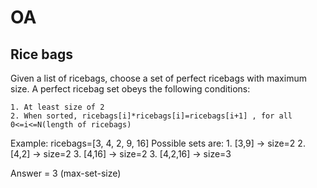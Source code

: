 # OA

## Rice bags

Given a list of ricebags, choose a set of perfect ricebags with maximum size. A perfect ricebag set obeys the following conditions:

	1. At least size of 2 
	2. When sorted, ricebags[i]*ricebags[i]=ricebags[i+1] , for all 0<=i<=N(length of ricebags)

Example: ricebags=[3, 4, 2, 9, 16] 
Possible sets are:
	1. [3,9]  -> size=2
	2. [4,2]  -> size=2 
	3. [4,16] -> size=2
	3. [4,2,16]  -> size=3

Answer = 3 (max-set-size) 